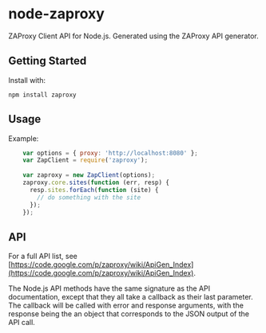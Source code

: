 node-zaproxy
============

ZAProxy Client API for Node.js. Generated using the ZAProxy API generator.

## Getting Started
Install with:

    npm install zaproxy

## Usage
Example:

```js
    var options = { proxy: 'http://localhost:8080' };
    var ZapClient = require('zaproxy');
    
    var zaproxy = new ZapClient(options);
    zaproxy.core.sites(function (err, resp) {
      resp.sites.forEach(function (site) {
        // do something with the site
      });  
    });
```

## API
For a full API list, see [https://code.google.com/p/zaproxy/wiki/ApiGen_Index](https://code.google.com/p/zaproxy/wiki/ApiGen_Index).

The Node.js API methods have the same signature as the API documentation, except that they all take a callback as their last parameter. The callback will be called with error and response arguments, with the response being the an object that corresponds to the JSON output of the API call.
